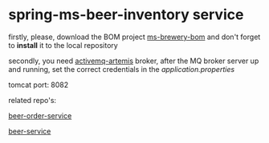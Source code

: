 # spring-ms-beer-inventory service

firstly, please, download the BOM project [ms-brewery-bom](https://github.com/karp1k/spring-ms-brewery-bom) 
and don't forget to <b>install</b> it to the local repository

secondly, you need [activemq-artemis](https://github.com/vromero/activemq-artemis-docker) broker, after the MQ broker server up and running, set the correct credentials in the <i>application.properties</i>

tomcat port: 8082

related repo's: 

[beer-order-service](https://github.com/karp1k/spring-ms-beer-order-service)

[beer-service](https://github.com/karp1k/spring-ms-beer-service)